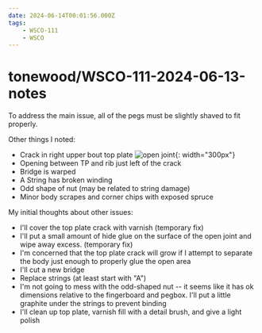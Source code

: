 ```yaml
---
date: 2024-06-14T00:01:56.000Z
tags:
    - WSCO-111
    - WSCO
---
```

# tonewood/WSCO-111-2024-06-13-notes

To address the main issue, all of the pegs must be slightly shaved to fit properly.

Other things I noted:
 - Crack in right upper bout top plate ![open joint](https://drive.google.com/thumbnail?id=1UYqWZz3REJ5N45cRZvrbm7FVVxLIcyGB){: width="300px"}
 - Opening between TP and rib just left of the crack
 - Bridge is warped
 - A String has broken winding
 - Odd shape of nut (may be related to string damage)
 - Minor body scrapes and corner chips with exposed spruce

My initial thoughts about other issues: 
 - I'll cover the top plate crack with varnish (temporary fix)
 - I'll put a small amount of hide glue on the surface of the open joint and wipe away excess. (temporary fix) 
 - I'm concerned that the top plate crack will grow if I attempt to separate the body just enough to properly glue the open area
 - I'll cut a new bridge
 - Replace strings (at least start with "A")
 - I'm not going to mess with the odd-shaped nut -- it seems like it has ok dimensions relative to the fingerboard and pegbox. I'll put a little graphite under the strings to prevent binding
 - I'll clean up top plate, varnish fill with a detail brush, and give a light polish
